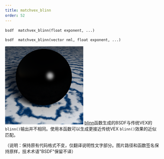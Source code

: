 ```yaml
---
title: matchvex_blinn
order: 52
---
```

`bsdf  matchvex_blinn(float exponent, ...)`

`bsdf  matchvex_blinn(vector nml, float exponent, ...)`

![](../_static/rendering/matchvex_blinn.png)
[blinn](/zh-cn/houdini-vex/bsdfs/blinn "返回Blinn BSDF或计算Blinn着色")函数生成的BSDF与传统VEX的`blinn()`输出并不相同。使用本函数可以生成更接近传统VEX `blinn()`效果的近似匹配。

（说明：保持原有代码格式不变，仅翻译说明性文字部分。图片路径和函数签名保持原样，技术术语"BSDF"保留不译）
